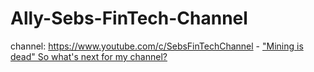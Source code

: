 # Ally-Sebs-FinTech-Channel
channel: https://www.youtube.com/c/SebsFinTechChannel - ["Mining is dead" So what's next for my channel?](https://youtu.be/znLT7OLOCcA)
